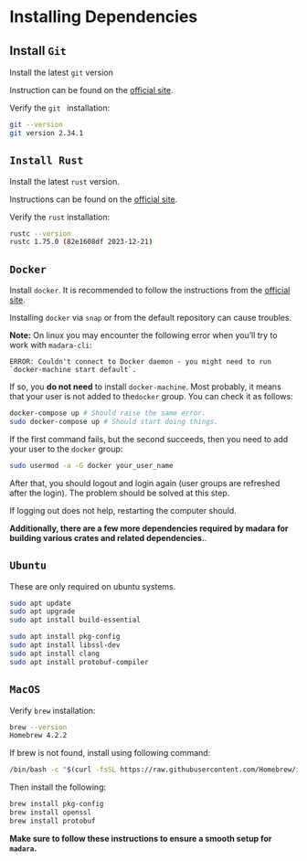 # Installing Dependencies

## Install `Git`

Install the latest `git` version

Instruction can be found on the [official site](https://git-scm.com/book/en/v2/Getting-Started-Installing-Git).

Verify the `git ` installation:

```bash
git --version
git version 2.34.1
```

## `Install Rust`

Install the latest `rust` version.

Instructions can be found on the [official site](https://www.rust-lang.org/tools/install).

Verify the `rust` installation:

```bash
rustc --version
rustc 1.75.0 (82e1608df 2023-12-21)
```

## `Docker`

Install `docker`. It is recommended to follow the instructions from the
[official site](https://docs.docker.com/install/).

Installing `docker` via `snap` or from the default repository can cause troubles.

**Note:** On linux you may encounter the following error when you’ll try to work with `madara-cli`:

```
ERROR: Couldn't connect to Docker daemon - you might need to run `docker-machine start default`.
```

If so, you **do not need** to install `docker-machine`. Most probably, it means that your user is not added to
the`docker` group. You can check it as follows:

```bash
docker-compose up # Should raise the same error.
sudo docker-compose up # Should start doing things.
```

If the first command fails, but the second succeeds, then you need to add your user to the `docker` group:

```bash
sudo usermod -a -G docker your_user_name
```

After that, you should logout and login again (user groups are refreshed after the login). The problem should be
solved at this step.

If logging out does not help, restarting the computer should.

**Additionally, there are a few more dependencies required by madara for building various crates and related dependencies.**.

## `Ubuntu`

These are only required on ubuntu systems.

```bash
sudo apt update
sudo apt upgrade
sudo apt install build-essential

sudo apt install pkg-config
sudo apt install libssl-dev
sudo apt install clang
sudo apt install protobuf-compiler
```

## `MacOS`

Verify `brew` installation:

```bash
brew --version
Homebrew 4.2.2
```

If brew is not found, install using following command:

```bash
/bin/bash -c "$(curl -fsSL https://raw.githubusercontent.com/Homebrew/install/HEAD/install.sh)"
```

Then install the following:

```bash
brew install pkg-config
brew install openssl
brew install protobuf
```

**Make sure to follow these instructions to ensure a smooth setup for `madara`.**
